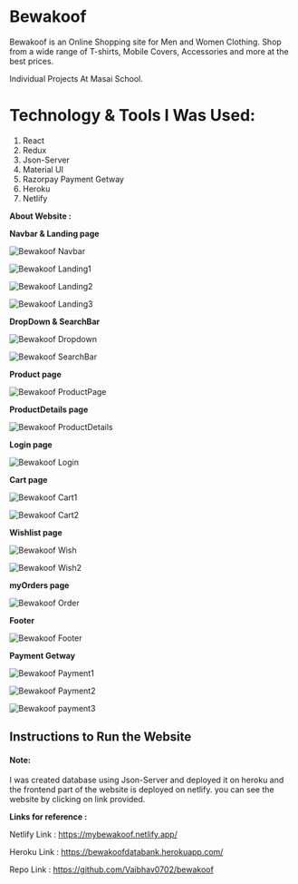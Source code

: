 # Bewakoof

Bewakoof is an Online Shopping site for Men and Women Clothing. Shop from a wide range of T-shirts, Mobile Covers, Accessories and more at the best prices.

Individual Projects At Masai School.

# Technology & Tools I Was Used:

1. React 
2. Redux
3. Json-Server
4. Material UI
5. Razorpay Payment Getway
6. Heroku
7. Netlify


**About Website :**

**Navbar & Landing page**

![Bewakoof Navbar](https://user-images.githubusercontent.com/97450767/179463648-fd68d26f-df92-4595-b21a-26b978df8387.png)

![Bewakoof Landing1](https://user-images.githubusercontent.com/97450767/179464767-c61aa1b4-d7a2-43f5-ba3a-b1deb5fd3b55.png)

![Bewakoof Landing2](https://user-images.githubusercontent.com/97450767/179464970-1f67237f-33a1-4a1a-a2b0-15dfcced40b3.png)

![Bewakoof Landing3](https://user-images.githubusercontent.com/97450767/179465093-3f2aae06-1927-4e4a-979c-dd87038cd234.png)


**DropDown & SearchBar**

![Bewakoof Dropdown](https://user-images.githubusercontent.com/97450767/179465607-ab7901de-06ae-4462-901a-21856eb1ceaa.png)

![Bewakoof SearchBar](https://user-images.githubusercontent.com/97450767/179465753-71924947-cf80-4c3a-9505-0005784307a4.png)




**Product page**

![Bewakoof ProductPage](https://user-images.githubusercontent.com/97450767/179465906-e0a9bac9-7bc1-4936-98d3-c2b68cd1f512.png)


**ProductDetails page**

![Bewakoof ProductDetails](https://user-images.githubusercontent.com/97450767/179466323-5da7464c-e3fb-4919-b418-c2b8af47ffff.png)

**Login page**

![Bewakoof Login](https://user-images.githubusercontent.com/97450767/179466135-21fe9415-2c89-4b16-9afc-b8ffd746f724.png)




**Cart page**

![Bewakoof Cart1](https://user-images.githubusercontent.com/97450767/179466483-da54e829-f3eb-4637-add7-4ef67103f819.png)

![Bewakoof Cart2](https://user-images.githubusercontent.com/97450767/179466732-56ffa218-db2a-41d8-b4be-d8421f576582.png)




**Wishlist page**

![Bewakoof Wish](https://user-images.githubusercontent.com/97450767/179467048-8cff86a4-ed06-412c-a2f8-0a9b77115b40.png)

![Bewakoof Wish2](https://user-images.githubusercontent.com/97450767/179467199-c97fa04c-d283-4c9a-8c44-4acf90c2ee04.png)


**myOrders page**

![Bewakoof Order](https://user-images.githubusercontent.com/97450767/179467344-03938426-eba3-44c4-b21c-b26b0fc07da5.png)


**Footer**

![Bewakoof Footer](https://user-images.githubusercontent.com/97450767/179467385-3209c1d2-a7b9-46b1-bc63-ab2f32596660.png)



**Payment Getway**

![Bewakoof Payment1](https://user-images.githubusercontent.com/97450767/179467521-7a8535dc-180a-46e8-9281-58b8947b3f1b.png)

![Bewakoof Payment2](https://user-images.githubusercontent.com/97450767/179467616-6ce02e0d-37aa-4436-93bb-5677a7dce24c.png)

![Bewakoof payment3](https://user-images.githubusercontent.com/97450767/179468329-aa67d9eb-871c-450a-bad5-41af62815887.png)



## Instructions to Run the Website

#### Note:

I was created database using Json-Server and deployed it on heroku and the frontend part of the website is deployed on netlify. you can see the website by clicking on link provided.

**Links for reference :**

Netlify Link :
https://mybewakoof.netlify.app/

Heroku Link :
https://bewakoofdatabank.herokuapp.com/

Repo Link :
https://github.com/Vaibhav0702/bewakoof


